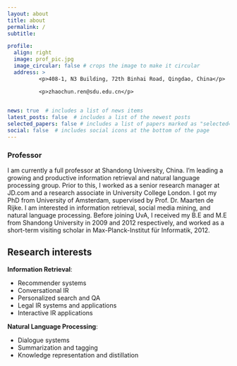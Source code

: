 ```yaml
---
layout: about
title: about
permalink: /
subtitle: 

profile:
  align: right
  image: prof_pic.jpg
  image_circular: false # crops the image to make it circular
  address: >
          <p>408-1, N3 Building, 72th Binhai Road, Qingdao, China</p>

          <p>zhaochun.ren@sdu.edu.cn</p>

          
news: true  # includes a list of news items
latest_posts: false  # includes a list of the newest posts
selected_papers: false # includes a list of papers marked as "selected={true}"
social: false  # includes social icons at the bottom of the page
---
```

### **Professor**

I am currently a full professor at Shandong University, China. I’m leading a growing and productive information retrieval and natural language processing group. Prior to this, I worked as a senior research manager at JD.com and a research associate in University College London. I got my PhD from University of Amsterdam, supervised by Prof. Dr. Maarten de Rijke. I am interested in information retrieval, social media mining, and natural language processing. Before joining UvA, I received my B.E and M.E from Shandong University in 2009 and 2012 respectively, and worked as a short-term visiting scholar in Max-Planck-Institut für Informatik, 2012.


## Research interests

**Information Retrieval**:  
- Recommender systems  
- Conversational IR  
- Personalized search and QA  
- Legal IR systems and applications  
- Interactive IR applications  

**Natural Language Processing**:  
- Dialogue systems  
- Summarization and tagging  
- Knowledge representation and distillation  